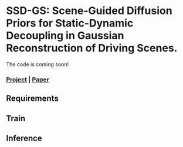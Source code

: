 # SSD-GS: Scene-Guided Diffusion Priors for Static-Dynamic Decoupling in Gaussian Reconstruction of Driving Scenes.
The code is coming soon!

### [Project](https://github.com/halfaMango/SSD-GS)     |     [Paper](https://github.com/halfaMango/SSD-GS)
## Requirements
## Train
## Inference
